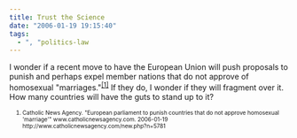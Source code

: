 ```yaml
---
title: Trust the Science
date: "2006-01-19 19:15:40"
tags:
  - ", "politics-law
---
```


<p>I wonder if a recent move to have the European Union will push proposals to punish and perhaps expel member nations that do not approve of homosexual "marriages."<sup><a href="http://www.catholicnewsagency.com/new.php?n=5781" title="European parliament to punish countries that do not approve homosexual 'marriage'">[1]</a></sup> If they do, I wonder if they will fragment over it.  How many countries will have the guts to stand up to it?</p>  <ol><font size="-2"><li><font size="-2">Catholic News Agency. "European parliament to punish countries that do not approve homosexual 'marriage'" www.catholicnewsagency.com. 2006-01-19 http://www.catholicnewsagency.com/new.php?n=5781 </font></li></font></ol>

